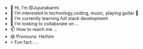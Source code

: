 - 👋 Hi, I’m @Jujunakarmi
- 👀 I’m interested in technology,coding, music, playing guitar 🎸
- 🌱 I’m currently learning full stack development
- 💞️ I’m looking to collaborate on ...
- 📫 How to reach me ...
- 😄 Pronouns: He/him
- ⚡ Fun fact: ...

<!---
Jujunakarmi/Jujunakarmi is a ✨ special ✨ repository because its `README.md` (this file) appears on your GitHub profile.
You can click the Preview link to take a look at your changes.
--->
